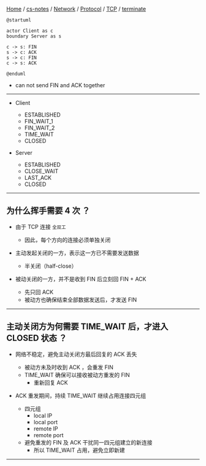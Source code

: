 [Home](https://mengxianbin.github.io) /
[cs-notes](https://mengxianbin.github.io/cs-notes/site) /
[Network](https://mengxianbin.github.io/cs-notes/site/Network) /
[Protocol](https://mengxianbin.github.io/cs-notes/site/Network/Protocol) /
[TCP](https://mengxianbin.github.io/cs-notes/site/Network/Protocol/TCP) /
[terminate](https://mengxianbin.github.io/cs-notes/site/Network/Protocol/TCP/terminate)

```puml
@startuml

actor Client as c
boundary Server as s

c -> s: FIN
s -> c: ACK
s -> c: FIN
c -> s: ACK

@enduml
```

* can not send FIN and ACK together

---

* Client
    * ESTABLISHED
    * FIN_WAIT_1
    * FIN_WAIT_2
    * TIME_WAIT
    * CLOSED

* Server
    * ESTABLISHED
    * CLOSE_WAIT
    * LAST_ACK
    * CLOSED

---

## 为什么挥手需要 4 次 ？

* 由于 TCP 连接 `全双工`
    * 因此，每个方向的连接必须单独关闭

* 主动发起关闭的一方，表示这一方已不需要发送数据
    * 半关闭（half-close）

* 被动关闭的一方，并不是收到 FIN 后立刻回 FIN + ACK
    * 先只回 ACK
    * 被动方也确保结束全部数据发送后，才发送 FIN

---

## 主动关闭方为何需要 TIME_WAIT 后，才进入 CLOSED 状态 ？

* 网络不稳定，避免主动关闭方最后回复的 ACK 丢失
    * 被动方未及时收到 ACK ，会重发 FIN
    * TIME_WAIT 确保可以接收被动方重发的 FIN
        * 重新回复 ACK

* ACK 重发期间，持续 TIME_WAIT 继续占用连接四元组
    * 四元组
        * local IP
        * local port
        * remote IP
        * remote port
    * 避免重发的 FIN 及 ACK 干扰同一四元组建立的新连接
        * 所以 TIME_WAIT 占用，避免立即新建

---
